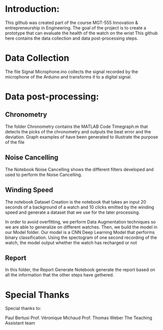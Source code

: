 # Introduction:

This github was created part of the course MGT-555 Innovation & entrepreneurship in Engineering. The goal of the project is to create a prototype that can evaluate the health of the watch on the wrist
This github here contains the data collection and data post-processing steps.

# Data Collection

The file Signal Microphone.ino collects the signal recorded by the microphone of the Arduino and transforms it to a digital  signal.

#  Data  post-processing:

## Chronometry

The folder Chronometry contains the MATLAB Code Timegraph.m that detects the picks of the chronometry and outputs the beat error and the deviation. Graph examples of have been generated to illustrate the purpose of the file

## Noise Cancelling

The Notebook Noise Cancelling shows the different filters developed and used to perform the Noise Cancelling.

## Winding Speed

The notebook  Dataset Creation is the notebook that takes an input 20 seconds of a background of a watch and 10 clicks emitted by the winding speed and generate a dataset that we use for the later processing.

In order to avoid overfitting, we perform Data Augmentation techniques so we are able to generalize on different watches. 
Then, we build the model in our Model folder. Our model is a CNN Deep Learning Model that performs binary classification. Using the spectogram of one second recording of the watch, the model output whether the watch has recharged or not

## Report

In this folder, the Report Generate Notebook generate the report based on all the information that the other steps have gethered.

# Special Thanks

Special thanks to:

Paul Bertusi 
Prof. Véronique Michaud
Prof. Thomas Weber
The Teaching Assistant team

 	 
